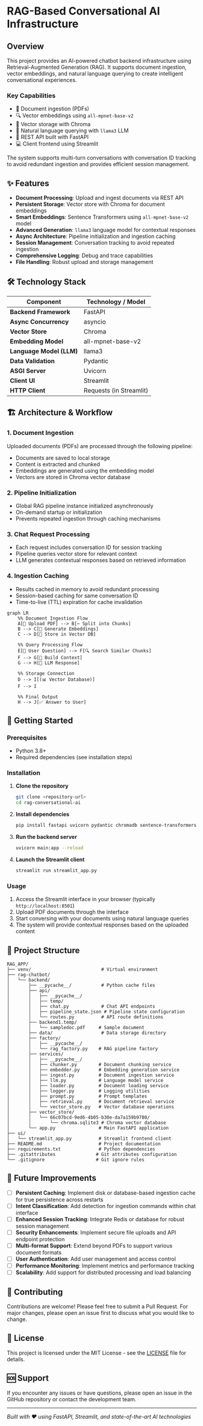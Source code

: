 # RAG-Based Conversational AI Infrastructure

## Overview

This project provides an AI-powered chatbot backend infrastructure using Retrieval-Augmented Generation (RAG). It supports document ingestion, vector embeddings, and natural language querying to create intelligent conversational experiences.

### Key Capabilities
- 📄 Document ingestion (PDFs)
- 🔍 Vector embeddings using `all-mpnet-base-v2`
- 💾 Vector storage with Chroma
- 🤖 Natural language querying with `llama3` LLM
- 🚀 REST API built with FastAPI
- 💻 Client frontend using Streamlit

The system supports multi-turn conversations with conversation ID tracking to avoid redundant ingestion and provides efficient session management.

## ✨ Features

- **Document Processing**: Upload and ingest documents via REST API
- **Persistent Storage**: Vector store with Chroma for document embeddings
- **Smart Embeddings**: Sentence Transformers using `all-mpnet-base-v2` model
- **Advanced Generation**: `llama3` language model for contextual responses
- **Async Architecture**: Pipeline initialization and ingestion caching
- **Session Management**: Conversation tracking to avoid repeated ingestion
- **Comprehensive Logging**: Debug and trace capabilities
- **File Handling**: Robust upload and storage management

## 🛠️ Technology Stack

| Component | Technology / Model |
|-----------|-------------------|
| **Backend Framework** | FastAPI |
| **Async Concurrency** | asyncio |
| **Vector Store** | Chroma |
| **Embedding Model** | all-mpnet-base-v2 |
| **Language Model (LLM)** | llama3 |
| **Data Validation** | Pydantic |
| **ASGI Server** | Uvicorn |
| **Client UI** | Streamlit |
| **HTTP Client** | Requests (in Streamlit) |

## 🏗️ Architecture & Workflow

### 1. Document Ingestion
Uploaded documents (PDFs) are processed through the following pipeline:
- Documents are saved to local storage
- Content is extracted and chunked
- Embeddings are generated using the embedding model
- Vectors are stored in Chroma vector database

### 2. Pipeline Initialization
- Global RAG pipeline instance initialized asynchronously
- On-demand startup or initialization
- Prevents repeated ingestion through caching mechanisms

### 3. Chat Request Processing
- Each request includes conversation ID for session tracking
- Pipeline queries vector store for relevant context
- LLM generates contextual responses based on retrieved information

### 4. Ingestion Caching
- Results cached in memory to avoid redundant processing
- Session-based caching for same conversation ID
- Time-to-live (TTL) expiration for cache invalidation



```mermaid
graph LR
    %% Document Ingestion Flow
    A[📄 Upload PDF] --> B[✂️ Split into Chunks]
    B --> C[🔢 Generate Embeddings]
    C --> D[💾 Store in Vector DB]
    
    %% Query Processing Flow
    E[💬 User Question] --> F[🔍 Search Similar Chunks]
    F --> G[📝 Build Context]
    G --> H[🤖 LLM Response]
    
    %% Storage Connection
    D --> I[(📊 Vector Database)]
    F --> I
    
    %% Final Output
    H --> J[✅ Answer to User]
```

## 🚀 Getting Started

### Prerequisites
- Python 3.8+
- Required dependencies (see installation steps)

### Installation

1. **Clone the repository**
   ```bash
   git clone <repository-url>
   cd rag-conversational-ai
   ```

2. **Install dependencies**
   ```bash
   pip install fastapi uvicorn pydantic chromadb sentence-transformers streamlit requests
   ```

3. **Run the backend server**
   ```bash
   uvicorn main:app --reload
   ```

4. **Launch the Streamlit client**
   ```bash
   streamlit run streamlit_app.py
   ```

### Usage

1. Access the Streamlit interface in your browser (typically `http://localhost:8501`)
2. Upload PDF documents through the interface
3. Start conversing with your documents using natural language queries
4. The system will provide contextual responses based on the uploaded content

## 📁 Project Structure

```
RAG_APP/
├── venv/                          # Virtual environment
├── rag-chatbot/
│   └── backend/
│       ├── __pycache__/           # Python cache files
│       ├── api/
│       │   ├── __pycache__/
│       │   ├── temp/
│       │   ├── chat.py            # Chat API endpoints
│       │   ├── pipeline_state.json # Pipeline state configuration
│       │   └── routes.py          # API route definitions
│       ├── backend1.temp/
│       │   └── sampledoc.pdf     # Sample document
│       ├── data/                  # Data storage directory
│       ├── factory/
│       │   ├── __pycache__/
│       │   └── rag_factory.py    # RAG pipeline factory
│       ├── services/
│       │   ├── __pycache__/
│       │   ├── chunker.py        # Document chunking service
│       │   ├── embedder.py       # Embedding generation service
│       │   ├── ingest.py         # Document ingestion service
│       │   ├── llm.py            # Language model service
│       │   ├── loader.py         # Document loading service
│       │   ├── logger.py         # Logging utilities
│       │   ├── prompt.py         # Prompt templates
│       │   ├── retrieval.py      # Document retrieval service
│       │   └── vector_store.py   # Vector database operations
│       ├── vector_store/
│       │   └── 66c07bcd-9ed6-4b05-b30e-da7a159b9780/
│       │       └── chroma.sqlite3 # Chroma vector database
│       └── app.py                # Main FastAPI application
├── ui/
│   └── streamlit_app.py          # Streamlit frontend client
├── README.md                     # Project documentation
├── requirements.txt              # Python dependencies
├── .gitattributes               # Git attributes configuration
└── .gitignore                   # Git ignore rules
```

## 🔮 Future Improvements

- [ ] **Persistent Caching**: Implement disk or database-based ingestion cache for true persistence across restarts
- [ ] **Intent Classification**: Add detection for ingestion commands within chat interface
- [ ] **Enhanced Session Tracking**: Integrate Redis or database for robust session management
- [ ] **Security Enhancements**: Implement secure file uploads and API endpoint protection
- [ ] **Multi-format Support**: Extend beyond PDFs to support various document formats
- [ ] **User Authentication**: Add user management and access control
- [ ] **Performance Monitoring**: Implement metrics and performance tracking
- [ ] **Scalability**: Add support for distributed processing and load balancing

## 🤝 Contributing

Contributions are welcome! Please feel free to submit a Pull Request. For major changes, please open an issue first to discuss what you would like to change.

## 📄 License

This project is licensed under the MIT License - see the [LICENSE](LICENSE) file for details.

## 🆘 Support

If you encounter any issues or have questions, please open an issue in the GitHub repository or contact the development team.

---

*Built with ❤️ using FastAPI, Streamlit, and state-of-the-art AI technologies*